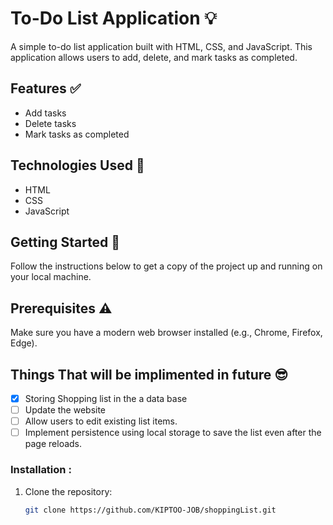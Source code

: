 # To-Do List Application :bulb:

A simple to-do list application built with HTML, CSS, and JavaScript. This application allows users to add, delete, and mark tasks as completed.

## Features ✅

- Add tasks
- Delete tasks
- Mark tasks as completed

## Technologies Used 🚀

- HTML
- CSS
- JavaScript

## Getting Started 🥳

Follow the instructions below to get a copy of the project up and running on your local machine.

## Prerequisites :warning:

Make sure you have a modern web browser installed (e.g., Chrome, Firefox, Edge).

## Things That will be implimented in future 😎

- [x] Storing Shopping list in the a data base
- [ ] Update the website
- [ ] Allow users to edit existing list items.
- [ ] Implement persistence using local storage to save the list even after the page reloads.

### Installation :

1. Clone the repository:
   ```sh
   git clone https://github.com/KIPTOO-JOB/shoppingList.git
   ```
